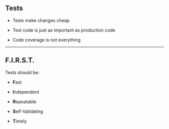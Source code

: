 ## Tests

- Tests make changes cheap
<!-- {_class="fragment fade"} -->

- Test code is just as important as production code
<!-- {_class="fragment fade"} -->

- Code coverage is not everything
<!-- {_class="fragment fade"} -->

---

## F.I.R.S.T.

Tests should be:

- **F**ast
<!-- {_class="fragment fade"} -->

- **I**ndependent
<!-- {_class="fragment fade"} -->

- **R**epeatable
<!-- {_class="fragment fade"} -->

- **S**elf-Validating
<!-- {_class="fragment fade"} -->

- **T**imely
<!-- {_class="fragment fade"} -->
